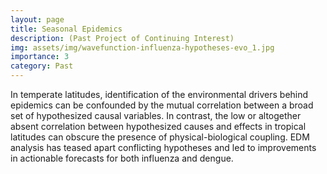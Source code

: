 ```yaml
---
layout: page
title: Seasonal Epidemics
description: (Past Project of Continuing Interest)
img: assets/img/wavefunction-influenza-hypotheses-evo_1.jpg
importance: 3
category: Past
---
```


In temperate latitudes, identification of the environmental drivers behind epidemics can be confounded by the mutual correlation between a broad set of hypothesized causal variables. In contrast, the low or altogether absent correlation between hypothesized causes and effects in tropical latitudes can obscure the presence of physical-biological coupling. EDM analysis has teased apart conflicting hypotheses and led to improvements in actionable forecasts for both influenza and dengue.
